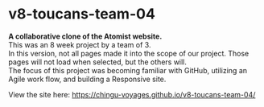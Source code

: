 # v8-toucans-team-04
**A collaborative clone of the Atomist website.**</br>
This was an 8 week project by a team of 3.</br>
In this version, not all pages made it into the scope of our project. Those pages will not load when selected, but the others will.</br>
The focus of this project was becoming familiar with GitHub, utilizing an Agile work flow, and building a Responsive site.</br>

View the site here: https://chingu-voyages.github.io/v8-toucans-team-04/
